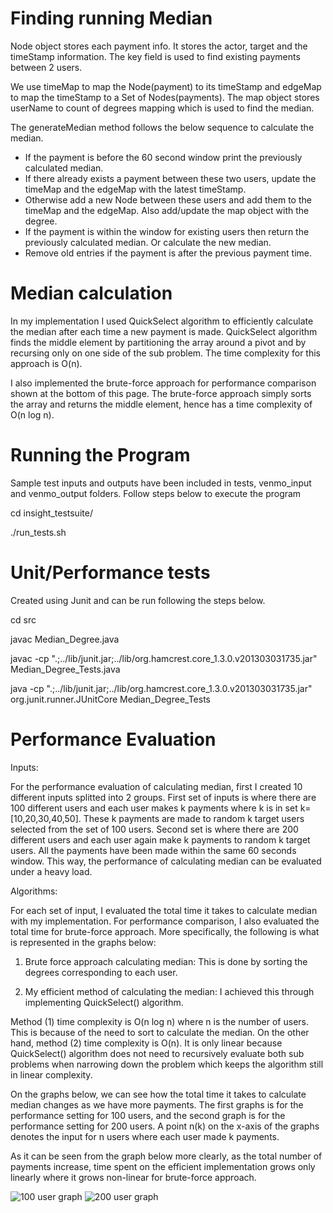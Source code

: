 # Finding running Median

Node object stores each payment info. It stores the actor, target and the timeStamp information. The key field is used to find existing payments between 2 users.

We use timeMap to map the Node(payment) to its timeStamp and edgeMap to map the timeStamp to a Set of Nodes(payments). The map object stores userName to count of degrees mapping which is used to find the median.

The generateMedian method follows the below sequence to calculate the median.
* If the payment is before the 60 second window print the previously calculated median.
* If there already exists a payment between these two users, update the timeMap and the edgeMap with the latest timeStamp. 
* Otherwise add a new Node between these users and add them to the timeMap and the edgeMap. Also add/update the map object with the degree.
* If the payment is within the window for existing users then return the previously calculated median. Or calculate the new median. 
* Remove old entries if the payment is after the previous payment time.
	
# Median calculation

In my implementation I used QuickSelect algorithm to efficiently calculate the median after each time a new payment is made. QuickSelect algorithm finds the middle element by partitioning the array around a pivot and by recursing only on one side of the sub problem. The time complexity for this approach is O(n).

I also implemented the brute-force approach for performance comparison shown at the bottom of this page. The brute-force approach simply sorts the array and returns the middle element, hence has a time complexity of O(n log n).

# Running the Program
Sample test inputs and outputs have been included in tests, venmo_input and venmo_output folders.
Follow steps below to execute the program

cd insight_testsuite/

./run_tests.sh
	
# Unit/Performance tests 
Created using Junit and can be run following the steps below.

cd src

javac Median_Degree.java

javac -cp ".;../lib/junit.jar;../lib/org.hamcrest.core_1.3.0.v201303031735.jar" Median_Degree_Tests.java

java -cp ".;../lib/junit.jar;../lib/org.hamcrest.core_1.3.0.v201303031735.jar" org.junit.runner.JUnitCore Median_Degree_Tests

# Performance Evaluation

Inputs:

For the performance evaluation of calculating median, first I created 10 different inputs splitted into 2 groups.
First set of inputs is where there are 100 different users and each user makes k payments where k is in set k=[10,20,30,40,50]. 
These k payments are made to random k target users selected from the set of 100 users.
Second set is where there are 200 different users and each user again make k payments to random k target users. All the payments have been made within the same 60 seconds window. 
This way, the performance of calculating median can be evaluated under a heavy load.

Algorithms:

For each set of input, I evaluated the total time it takes to calculate median with my implementation. For performance comparison, I also evaluated the total time for brute-force approach. More specifically, the following is what is represented in the graphs below:

1) Brute force approach calculating median: This is done by sorting the degrees corresponding to each user.

2) My efficient method of calculating the median: I achieved this through implementing QuickSelect() algorithm.

Method (1) time complexity is O(n log n) where n is the number of users. This is because of the need to sort to calculate the median. On the other hand, method (2) time complexity is O(n). It is only linear because QuickSelect() algorithm does not need to recursively evaluate both sub problems when narrowing down the problem which keeps the algorithm still in linear complexity.

On the graphs below, we can see how the total time it takes to calculate median changes as we have more payments. The first graphs is for the performance setting for 100 users, and the second graph is for the performance setting for 200 users.
A point n(k) on the x-axis of the graphs denotes the input for n users where each user made k payments.   

As it can be seen from the graph below more clearly, as the total number of payments increase, time spent on the efficient implementation grows only linearly where it grows non-linear for brute-force approach.

<img src='https://github.com/srivats666/Payment/blob/master/images/100.png' title='100 user graph' width='' alt='100 user graph' />

<img src='https://github.com/srivats666/Payment/blob/master/images/200.png' title='200 user graph' width='' alt='200 user graph' />
